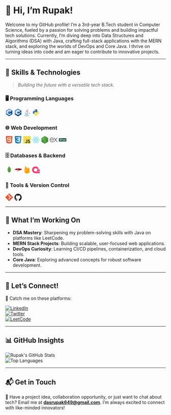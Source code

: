 # 👋 Hi, I’m Rupak!

Welcome to my GitHub profile! I’m a 3rd-year B.Tech student in Computer Science, fueled by a passion for solving problems and building impactful tech solutions. Currently, I’m diving deep into Data Structures and Algorithms (DSA) with Java, crafting full-stack applications with the MERN stack, and exploring the worlds of DevOps and Core Java. I thrive on turning ideas into code and am eager to contribute to innovative projects.

---

## 🚀 Skills & Technologies

> *Building the future with a versatile tech stack.*

### 🖥️ Programming Languages
<img src="https://raw.githubusercontent.com/devicons/devicon/master/icons/c/c-original.svg" width="24px" alt="C">  
<img src="https://raw.githubusercontent.com/devicons/devicon/master/icons/cplusplus/cplusplus-original.svg" width="24px" alt="C++">  
<img src="https://raw.githubusercontent.com/devicons/devicon/master/icons/java/java-original.svg" width="24px" alt="Java">  
<img src="https://raw.githubusercontent.com/devicons/devicon/master/icons/python/python-original.svg" width="24px" alt="Python">  

### 🌐 Web Development
<img src="https://raw.githubusercontent.com/devicons/devicon/master/icons/html5/html5-original.svg" width="24px" alt="HTML5">  
<img src="https://raw.githubusercontent.com/devicons/devicon/master/icons/css3/css3-original.svg" width="24px" alt="CSS3">  
<img src="https://raw.githubusercontent.com/devicons/devicon/master/icons/javascript/javascript-original.svg" width="24px" alt="JavaScript">  
<img src="https://raw.githubusercontent.com/devicons/devicon/master/icons/react/react-original.svg" width="24px" alt="React">  
<img src="https://raw.githubusercontent.com/devicons/devicon/master/icons/nodejs/nodejs-original.svg" width="24px" alt="Node.js">  
<img src="https://raw.githubusercontent.com/devicons/devicon/master/icons/express/express-original.svg" width="24px" alt="Express.js">  
<img src="https://raw.githubusercontent.com/devicons/devicon/master/icons/django/django-original.svg" width="24px" alt="Django">  

### 🗄️ Databases & Backend
<img src="https://raw.githubusercontent.com/devicons/devicon/master/icons/mongodb/mongodb-original.svg" width="24px" alt="MongoDB">  
<img src="https://raw.githubusercontent.com/devicons/devicon/master/icons/mongoose/mongoose-original.svg" width="24px" alt="Mongoose">  
<img src="https://raw.githubusercontent.com/devicons/devicon/master/icons/firebase/firebase-plain.svg" width="24px" alt="Firebase">  
<img src="https://raw.githubusercontent.com/devicons/devicon/master/icons/appwrite/appwrite-original.svg" width="24px" alt="Appwrite">  

### 🔧 Tools & Version Control
<img src="https://raw.githubusercontent.com/devicons/devicon/master/icons/git/git-original.svg" width="24px" alt="Git">  
<img src="https://raw.githubusercontent.com/devicons/devicon/master/icons/github/github-original.svg" width="24px" alt="GitHub">  

---

## 🌟 What I’m Working On

- **DSA Mastery**: Sharpening my problem-solving skills with Java on platforms like LeetCode.  
- **MERN Stack Projects**: Building scalable, user-focused web applications.  
- **DevOps Curiosity**: Learning CI/CD pipelines, containerization, and cloud tools.  
- **Core Java**: Exploring advanced concepts for robust software development.

---

## 📢 Let’s Connect!

📍 Catch me on these platforms:

[![LinkedIn](https://img.shields.io/badge/-LinkedIn-0A66C2?style=for-the-badge&logo=linkedin&logoColor=white)](https://www.linkedin.com/in/rupak-das-9b0653253)  
[![Twitter](https://img.shields.io/badge/-Twitter-1DA1F2?style=for-the-badge&logo=twitter&logoColor=white)](https://x.com/RupakDas21?s=08)  
[![LeetCode](https://img.shields.io/badge/-LeetCode-FFA116?style=for-the-badge&logo=leetcode&logoColor=black)](https://leetcode.com/u/Rupak18/)  

---

## 📊 GitHub Insights

![Rupak's GitHub Stats](https://github-readme-stats.vercel.app/api?username=Rupak-18&show_icons=true&theme=radical)  
![Top Languages](https://github-readme-stats.vercel.app/api/top-langs/?username=Rupak-18&layout=compact&theme=radical)  

---

## 📬 Get in Touch

📩 Have a project idea, collaboration opportunity, or just want to chat about tech? Email me at **[dasrupak649@gmail.com](mailto:dasrupak649@gmail.com)**. I’m always excited to connect with like-minded innovators!